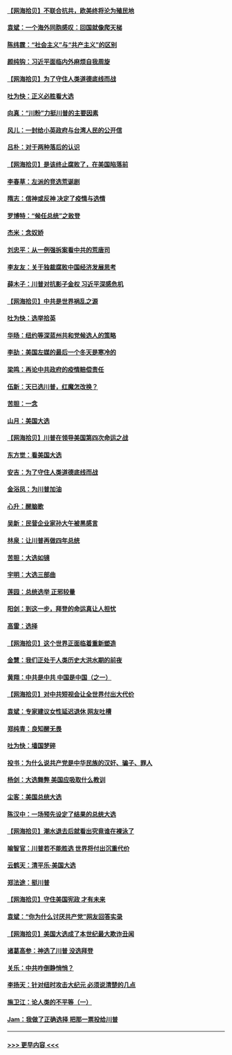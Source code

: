 #### [【网海拾贝】不联合抗共，欧美终将沦为殖民地](../pages/nsc993/n12565068.md?t=11221151) 
#### [袁斌：一个海外同胞感叹：回国就像爬天梯](../pages/nsc993/n12564986.md?t=11221151) 
#### [陈纬霆：“社会主义”与“共产主义”的区别](../pages/nsc993/n12562417.md?t=11221151) 
#### [颜纯钩：习近平面临内外麻烦自我周旋](../pages/nsc993/n12563356.md?t=11221151) 
#### [【网海拾贝】为了守住人类道德底线而战](../pages/nsc993/n12562542.md?t=11221151) 
#### [吐为快：正义必胜看大选](../pages/nsc993/n12561967.md?t=11221151) 
#### [向真：“川粉”力挺川普的主要因素](../pages/nsc993/n12560774.md?t=11221151) 
#### [风儿：一封给小英政府与台湾人民的公开信](../pages/nsc993/n12560581.md?t=11221151) 
#### [吕朴：对于两种落后的认识](../pages/nsc993/n12560492.md?t=11221151) 
#### [【网海拾贝】是该终止腐败了，在美国陷落前](../pages/nsc993/n12559936.md?t=11221151) 
#### [李春草：左派的竞选荒诞剧](../pages/nsc993/n12558380.md?t=11221151) 
#### [隋志：信神或反神 决定了疫情与选情](../pages/nsc993/n12558255.md?t=11221151) 
#### [罗博特：“候任总统”之败登](../pages/nsc993/n12558189.md?t=11221151) 
#### [杰米：念奴娇](../pages/nsc993/n12558174.md?t=11221151) 
#### [刘忠平：从一例强拆案看中共的荒唐司](../pages/nsc993/n12558036.md?t=11221151) 
#### [李友友：关于独裁腐败中国经济发展思考](../pages/nsc993/n12558004.md?t=11221151) 
#### [薛木子：川普对抗影子金权 习近平深感危机](../pages/nsc993/n12557342.md?t=11221151) 
#### [【网海拾贝】中共是世界祸乱之源](../pages/nsc993/n12555353.md?t=11221151) 
#### [吐为快：选举拾英](../pages/nsc993/n12555041.md?t=11221151) 
#### [华旸：纽约等深蓝州共和党候选人的策略](../pages/nsc993/n12554309.md?t=11221151) 
#### [李劼：美国左媒的最后一个冬天是寒冷的](../pages/nsc993/n12552947.md?t=11221151) 
#### [梁鸣：再论中共政府的疫情赔偿责任](../pages/nsc993/n12553012.md?t=11221151) 
#### [伍新：天已选川普，红魔怎改换？](../pages/nsc993/n12552970.md?t=11221151) 
#### [苦胆：一念](../pages/nsc993/n12552957.md?t=11221151) 
#### [山月：美国大选](../pages/nsc993/n12552446.md?t=11221151) 
#### [【网海拾贝】川普在领导美国第四次命运之战](../pages/nsc993/n12551973.md?t=11221151) 
#### [东方觉：看美国大选](../pages/nsc993/n12551647.md?t=11221151) 
#### [安吉：为了守住人类道德底线而战](../pages/nsc993/n12551111.md?t=11221151) 
#### [金浴凤：为川普加油](../pages/nsc993/n12551085.md?t=11221151) 
#### [心升：醒脑歌](../pages/nsc993/n12550984.md?t=11221151) 
#### [吴新：民营企业家孙大午被黑感言](../pages/nsc993/n12550656.md?t=11221151) 
#### [林泉：让川普再做四年总统](../pages/nsc993/n12550640.md?t=11221151) 
#### [苦胆：大选如镜](../pages/nsc993/n12550630.md?t=11221151) 
#### [宇明：大选三部曲](../pages/nsc993/n12550603.md?t=11221151) 
#### [莲园：总统选举 正邪较量](../pages/nsc993/n12550594.md?t=11221151) 
#### [阳剑：到这一步，拜登的命运真让人担忧](../pages/nsc993/n12549093.md?t=11221151) 
#### [高雷：选择](../pages/nsc993/n12549087.md?t=11221151) 
#### [【网海拾贝】这个世界正面临着重新塑造](../pages/nsc993/n12548326.md?t=11221151) 
#### [金慧：我们正处于人类历史大洪水期的前夜](../pages/nsc993/n12547914.md?t=11221151) 
#### [黄翔：中共是中共 中国是中国（之一）](../pages/nsc993/n12547576.md?t=11221151) 
#### [【网海拾贝】对中共短视会让全世界付出大代价](../pages/nsc993/n12546043.md?t=11221151) 
#### [袁斌：专家建议女性延迟退休 网友吐槽](../pages/nsc993/n12545424.md?t=11221151) 
#### [郑纯青：良知醒无畏](../pages/nsc993/n12545394.md?t=11221151) 
#### [吐为快：墙国梦碎](../pages/nsc993/n12545309.md?t=11221151) 
#### [投书：为什么说共产党是中华民族的汉奸、骗子、罪人](../pages/nsc993/n12545089.md?t=11221151) 
#### [杨剑：大选舞弊 美国应吸取什么教训](../pages/nsc993/n12543937.md?t=11221151) 
#### [尘客：美国总统大选](../pages/nsc993/n12543828.md?t=11221151) 
#### [陈汉中：一场预先设定了结果的总统大选](../pages/nsc993/n12543564.md?t=11221151) 
#### [【网海拾贝】潮水退去后就看出究竟谁在裸泳了](../pages/nsc993/n12543321.md?t=11221151) 
#### [喻智官：川普若不能胜选 世界将付出沉重代价](../pages/nsc993/n12541352.md?t=11221151) 
#### [云鹤天：清平乐‧美国大选](../pages/nsc993/n12540916.md?t=11221151) 
#### [郑法途：挺川普](../pages/nsc993/n12540898.md?t=11221151) 
#### [【网海拾贝】守住美国宪政 才有未来](../pages/nsc993/n12540423.md?t=11221151) 
#### [袁斌：“你为什么讨厌共产党”网友回答实录](../pages/nsc993/n12540208.md?t=11221151) 
#### [【网海拾贝】美国大选成了本世纪最大欺诈丑闻](../pages/nsc993/n12538029.md?t=11221151) 
#### [诸葛高参：神选了川普 没选拜登](../pages/nsc993/n12537664.md?t=11221151) 
#### [关乐：中共咋倒静悄悄？](../pages/nsc993/n12537615.md?t=11221151) 
#### [李扬天：针对纽时攻击大纪元 必须说清楚的几点](../pages/nsc993/n12536001.md?t=11221151) 
#### [施卫江：论人类的不平等（一）](../pages/nsc993/n12535700.md?t=11221151) 
#### [Jam：我做了正确选择 把那一票投给川普](../pages/nsc993/n12535743.md?t=11221151) 

----
#### [ >>> 更早内容 <<< ](../indexes/nsc993-earlier.md)
